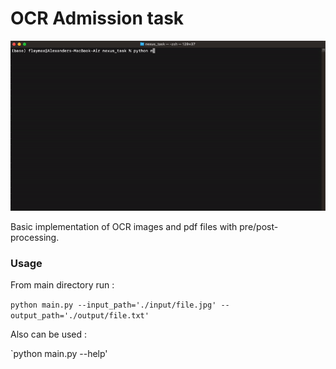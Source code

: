 # OCR Admission task

![gif](https://raw.githubusercontent.com/flaymax/ocr_task/main/samples/demo.gif)


Basic implementation of OCR images and pdf files with pre/post-processing. 

### Usage

From main directory run :

`python main.py --input_path='./input/file.jpg' --output_path='./output/file.txt'`

Also can be used :

`python main.py --help'
